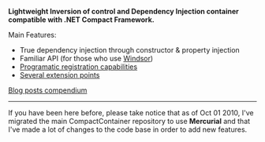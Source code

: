 **Lightweight Inversion of control and Dependency Injection container compatible with .NET Compact Framework.**

Main Features:
  * True dependency injection through constructor & property injection
  * Familiar API (for those who use [Windsor](http://github.com/castleproject/Castle.Windsor))
  * [Programatic registration capabilities](ComponentsRegistration.md)
  * [Several extension points](ExtensionPoints.md)


[Blog posts compendium](BlogPosts.md)


---



If you have been here before, please take notice that as of Oct 01 2010, I've migrated the main CompactContainer repository to use **Mercurial** and that I've made a lot of changes to the code base in order to add new features.
